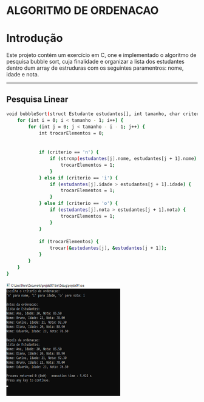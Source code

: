 # ALGORITMO DE ORDENACAO

# Introdução

Este projeto contém um exercício em C, one e implementado o algoritmo de pesquisa bubble sort, cuja finalidade e organizar a lista dos estudantes dentro dum array de estruduras com os seguintes paramentros: nome, idade e nota. 

---

## Pesquisa Linear

```bash
void bubbleSort(struct Estudante estudantes[], int tamanho, char criterio) {
    for (int i = 0; i < tamanho - 1; i++) {
        for (int j = 0; j < tamanho - i - 1; j++) {
            int trocarElementos = 0;

           
            if (criterio == 'n') { 
                if (strcmp(estudantes[j].nome, estudantes[j + 1].nome) > 0) {
                    trocarElementos = 1;
                }
            } else if (criterio == 'i') { 
                if (estudantes[j].idade > estudantes[j + 1].idade) {
                    trocarElementos = 1;
                }
            } else if (criterio == 'o') { 
                if (estudantes[j].nota > estudantes[j + 1].nota) {
                    trocarElementos = 1;
                }
            }

            if (trocarElementos) {
                trocar(&estudantes[j], &estudantes[j + 1]);
            }
        }
    }
}
```
<img src="images\Screenshot (25).png" alt="Console" width="300" height="300">


